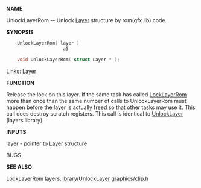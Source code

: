 
**NAME**

UnlockLayerRom -- Unlock [Layer](_00A1.md) structure by rom(gfx lib) code.

**SYNOPSIS**

```c
    UnlockLayerRom( layer )
                     a5

    void UnlockLayerRom( struct Layer * );

```
Links: [Layer](_00A1.md) 

**FUNCTION**

Release the lock on this layer. If the same task has called
[LockLayerRom](LockLayerRom.md) more than once than the same number of calls to
UnlockLayerRom must happen before the layer is actually freed
so that other tasks may use it.
This call does destroy scratch registers.
This call is identical to [UnlockLayer](_03A6.md) (layers.library).

**INPUTS**

layer - pointer to [Layer](_00A1.md) structure

BUGS

**SEE ALSO**

[LockLayerRom](LockLayerRom.md) [layers.library/UnlockLayer](../layers/UnlockLayer.md) [graphics/clip.h](_00A1.md)
